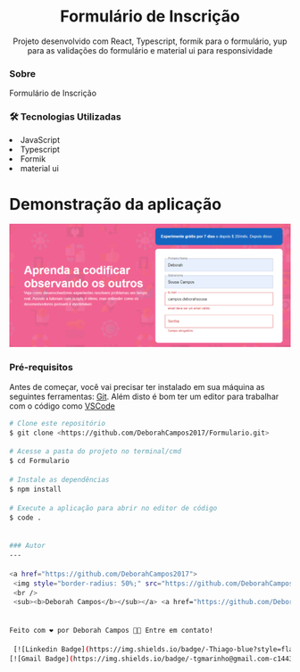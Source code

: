 <h1 align="center">Formulário de Inscrição</h1>

<p align="center">Projeto desenvolvido com React, Typescript, formik para o formulário, yup para as validações do formulário e material ui para responsividade</p>

<h3>Sobre</h3>
<p>Formulário de Inscrição <p/>
<h3> 🛠 Tecnologias Utilizadas</h3>
<li>JavaScript</li>
<li>Typescript</li>
<li>Formik</li>
<li>material ui</li>

<h1>Demonstração da aplicação</h1>

![formulario](https://github.com/DeborahCampos2017/Formulario/blob/main/projeto-formulario.png)

### Pré-requisitos

Antes de começar, você vai precisar ter instalado em sua máquina as seguintes ferramentas:
[Git](https://git-scm.com).
Além disto é bom ter um editor para trabalhar com o código como [VSCode](https://code.visualstudio.com/)

```bash
# Clone este repositório
$ git clone <https://github.com/DeborahCampos2017/Formulario.git>

# Acesse a pasta do projeto no terminal/cmd
$ cd Formulario

# Instale as dependências
$ npm install

# Execute a aplicação para abrir no editor de código
$ code .


### Autor
---

<a href="https://github.com/DeborahCampos2017">
 <img style="border-radius: 50%;" src="https://github.com/DeborahCampos2017/page-pinterest/blob/main/Foto%20de%20perfil%20-%20Deborah.jpg" width="100px;" alt=""/>
 <br />
 <sub><b>Deborah Campos</b></sub></a> <a href="https://github.com/DeborahCampos2017"></a>


Feito com ❤️ por Deborah Campos 👋🏽 Entre em contato!

 [![Linkedin Badge](https://img.shields.io/badge/-Thiago-blue?style=flat-square&logo=Linkedin&logoColor=white&link=https://www.linkedin.com/in/tgmarinho/)](https://www.linkedin.com/in/deborahscampos/) 
[![Gmail Badge](https://img.shields.io/badge/-tgmarinho@gmail.com-c14438?style=flat-square&logo=Gmail&logoColor=white&link=mailto:tgmarinho@gmail.com)](mailto:campos.deborahsousa@gmail.com)
